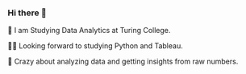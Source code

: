 
### Hi there 👋

🚀 I am Studying Data Analytics at Turing College.

🧑‍🎓 Looking forward to studying Python and Tableau.

🎉 Crazy about analyzing data and getting insights from raw numbers.

